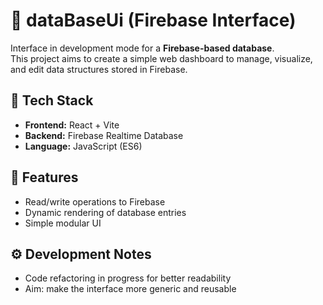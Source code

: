 # 💾 dataBaseUi (Firebase Interface)

Interface in development mode for a **Firebase-based database**.  
This project aims to create a simple web dashboard to manage, visualize, and edit data structures stored in Firebase.

## 🚀 Tech Stack
- **Frontend:** React + Vite  
- **Backend:** Firebase Realtime Database  
- **Language:** JavaScript (ES6)

## 🧩 Features
- Read/write operations to Firebase  
- Dynamic rendering of database entries  
- Simple modular UI  

## ⚙️ Development Notes
- Code refactoring in progress for better readability  
- Aim: make the interface more generic and reusable
